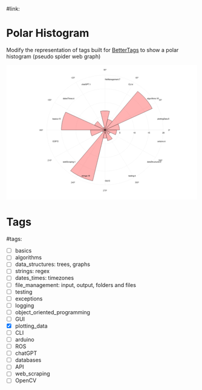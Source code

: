 #link:

# Polar Histogram
Modify the representation of tags built for [BetterTags](https://github.com/mhered/cpp_100daysofcode/blob/main/code/Day036_01-05-23/BetterTags) to show a polar histogram (pseudo spider web graph)

![](./polar_histogram.png)

# Tags
#tags: 

- [ ] basics
- [ ] algorithms
- [ ] data_structures: trees, graphs
- [ ] strings: regex
- [ ] dates_times: timezones
- [ ] file_management: input, output, folders and files
- [ ] testing
- [ ] exceptions
- [ ] logging
- [ ] object_oriented_programming
- [ ] GUI
- [x] plotting_data
- [ ] CLI
- [ ] arduino
- [ ] ROS
- [ ] chatGPT
- [ ] databases
- [ ] API
- [ ] web_scraping
- [ ] OpenCV